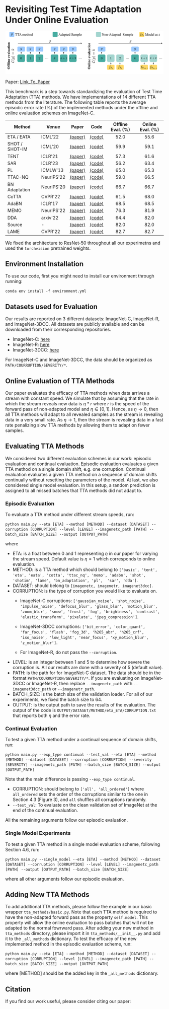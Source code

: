 <!-- # Online_Test_Time_Adaptation -->
# Revisiting Test Time Adaptation Under Online Evaluation

![plot](./pipeline.png)

Paper: [Link_To_Paper]()

This benchmark is a step towards standardizing the evaluation of Test Time Adaptation (TTA) methods. We have implementations of 14 different TTA methods from the literature. The following table reports the average episodic error rate (%) of the implemented methods under the offline and online evaluation schemes on ImageNet-C.

|Method | Venue |Paper| Code| Offline Eval. (%)| Online Eval. (%)|
|------| ------|-------|------|:-----------:|:-----------:|
|ETA / EATA| ICML'22|[(paper)](https://arxiv.org/abs/2204.02610)|[(code)](https://github.com/mr-eggplant/EATA)| 52.0 | 55.6|
|SHOT / SHOT-IM| ICML'20|[(paper)](https://arxiv.org/abs/2002.08546)|[(code)](https://github.com/fiveai/LAME/blob/master/src/adaptation/shot.py)| 59.9 | 59.1 | 
|TENT| ICLR'21| [(paper)](https://openreview.net/pdf?id=uXl3bZLkr3c)|[(code)](https://github.com/DequanWang/tent)| 57.3 | 61.6 | 
|SAR| ICLR'23|[(paper)](https://openreview.net/forum?id=g2YraF75Tj)|[(code)](https://github.com/mr-eggplant/SAR)| 56.2 | 63.4 |
|PL| ICMLW'13|[(paper)](https://www.researchgate.net/publication/280581078_Pseudo-Label_The_Simple_and_Efficient_Semi-Supervised_Learning_Method_for_Deep_Neural_Networks)|[(code)](https://github.com/fiveai/LAME/blob/master/src/adaptation/pseudo_label.py)| 65.0 | 65.3|
|TTAC-NQ| NeurIPS'22 |[(paper)](https://openreview.net/forum?id=g2YraF75Tj)|[(code)](https://github.com/Gorilla-Lab-SCUT/TTAC)| 59.0 | 66.5 |
|BN Adaptation| NeurIPS'20|[(paper)](https://arxiv.org/pdf/2006.16971v1.pdf)|[(code)](https://github.com/bethgelab/robustness/tree/main/examples/batchnorm)| 66.7 | 66.7
|CoTTA|CVPR'22 |[(paper)](https://arxiv.org/abs/2203.13591)|[(code)](https://github.com/qinenergy/cotta)| 61.5 | 68.0 |
|AdaBN| ICLR'17|[(paper)](https://arxiv.org/abs/1603.04779)|[(code)](https://github.com/erlendd/ddan)| 68.5 | 68.5 |
|MEMO| NeurIPS'22|[(paper)](https://arxiv.org/abs/2110.09506)|[(code)](https://github.com/zhangmarvin/memo) | 76.3 | 81.9 |
|DDA|arxiv'22|[(paper)](https://arxiv.org/abs/2207.03442)|[(code)](https://github.com/shiyegao/DDA)| 64.4 | 82.0 |
|Source|-|[(paper)](https://arxiv.org/abs/1512.03385)|[(code)](https://pytorch.org/vision/main/models/generated/torchvision.models.resnet50.html)| 82.0 | 82.0 |
|LAME|CVPR'22| [(paper)](https://openaccess.thecvf.com/content/CVPR2022/papers/Boudiaf_Parameter-Free_Online_Test-Time_Adaptation_CVPR_2022_paper.pdf)|[(code)](https://github.com/fiveai/LAME)| 82.7 | 82.7 |

We fixed the architecture to ResNet-50 throughout all our experimetns and used the `torchvision` pretrained weights.

## Environment Installation
To use our code, first you might need to install our environment through running:

```
conda env install -f environment.yml
```

## Datasets used for Evaluation
Our results are reported on 3 different datasets: ImageNet-C, ImageNet-R, and ImageNet-3DCC. 
All datasets are publicly available and can be downloaded from their corresponding repositories. 
- ImageNet-C: [here](https://github.com/hendrycks/robustness)
- ImageNet-R: [here](https://github.com/hendrycks/imagenet-r)
- ImageNet-3DCC: [here](https://github.com/EPFL-VILAB/3DCommonCorruptions)

For ImageNet-C and ImageNet-3DCC, the data should be organized as `PATH/COURRUPTION/SEVERITY/*`.

## Online Evaluation of TTA Methods
Our paper evaluates the efficacy of TTA methods when data arrives a stream with constant speed.
We simulate that by assuming that the rate in which the stream reveals new data is $\eta * r$ where $r$ is the speed of the forward pass of non-adapted model and $\eta \in [0, 1]$. Hence, as $\eta \rightarrow 0$, then all TTA methods will adapt to all revealed samples as the stream is revealing data in a very small rate.
As $\eta \rightarrow 1$, then the stream is revealing data in a fast rate penalizing slow TTA methods by allowing them to adapt on fewer samples.

## Evaluating TTA Methods
We considered two different evaluation schemes in our work: episodic evaluation and continual evaluation.
Episodic evaluation evaluates a given TTA method on a single domain shift, e.g. one corruption. 
Continual evaluation evaluates a given TTA method on a sequence of domain shifts continually without resetting the parameters of the model.
At last, we also considered single model evaluation. In this setup, a random prediction is assigned to all missed batches that TTA methods did not adapt to.

### Episodic Evaluation
To evaluate a TTA method under different stream speeds, run:
```
python main.py --eta [ETA] --method [METHOD] --dataset [DATASET] --corruption [CORRUPTION] --level [LEVEL] --imagenetc_path [PATH] --batch_size [BATCH_SIZE] --output [OUTPUT_PATH]
```
where
- ETA: is a float between 0 and 1 representing $\eta$ in our paper for varying the stream speed. Default value is $\eta = 1$ which corresponds to online evaluation.
- METHOD: is a TTA method which should belong to `['basic', 'tent', 'eta', 'eata', 'cotta', 'ttac_nq', 'memo', 'adabn', 'shot', 'shotim', 'lame', 'bn_adaptation', 'pl',  'sar', 'dda']`.
- DATASET: should belong to `[imagenetc, imagenetr, imagenet3dcc]`.
- CORRUPTION: is the type of corruption you would like to evaluate on. 
    - ImageNet-C corruptions: `['gaussian_noise', 'shot_noise', 'impulse_noise', 'defocus_blur', 'glass_blur', 'motion_blur', 'zoom_blur', 'snow', 'frost', 'fog', 'brightness', 'contrast', 'elastic_transform', 'pixelate', 'jpeg_compression']`.

    - ImageNet-3DCC corruptions: `['bit_error', 'color_quant', 'far_focus', 'flash', 'fog_3d', 'h265_abr', 'h265_crf', 'iso_noise', 'low_light', 'near_focus', 'xy_motion_blur', 'z_motion_blur']`.
    - For ImageNet-R, do not pass the `--corruption`.
- LEVEL: is an integer between 1 and 5 to determine how severe the corruption is. All our results are done with a severity of 5 (default value).
- PATH: is the path for for ImageNet-C dataset. The data should be in the format `PATH/COURRUPTION/SEVERITY/*`. If you are evaluating on ImageNet-3DCC or ImageNet-R, then replace `--imagenetc_path` with `--imagenet3dcc_path` or `--imagenetr_path`.
- BATCH_SIZE: is the batch size of the validation loader. For all of our experiments, we fixed the batch size to 64.
- OUTPUT: is the output path to save the results of the evaluation. The output of the code is `OUTPUT/DATASET/METHOD/eta_ETA/CORRUPTION.txt` that reports both $\eta$ and the error rate.

### Continual Evaluation
To test a given TTA method under a continual sequence of domain shifts, run:
```
python main.py --exp_type continual --test_val --eta [ETA] --method [METHOD] --dataset [DATASET] --corruption [CORRUPTION] --severity [SEVERITY] --imagenetc_path [PATH] --batch_size [BATCH_SIZE] --output [OUTPUT_PATH]
```
Note that the main difference is passing `--exp_type continual`. 
- CORRUPTION: should belong to `['all', 'all_ordered']` where `all_ordered` sets the order of the corruptions similar to the one in Section 4.3 (Figure 3), and `all` shuffles all corruptions randomly. 
- `--test_val`: To evaluate on the clean validation set of ImageNet at the end of the continual evaluation.

All the remaining arguments follow our episodic evaluation.

### Single Model Experiments
To test a given TTA method in a single model evaluation scheme, following Section 4.6, run:
```
python main.py --single_model --eta [ETA] --method [METHOD] --dataset [DATASET] --corruption [CORRUPTION] --level [LEVEL] --imagenetc_path [PATH] --output [OUTPUT_PATH] --batch_size [BATCH_SIZE]
```
where all other arguments follow our episodic evaluation.

## Adding New TTA Methods
To add additional TTA methods, please follow the example in our basic wrapper `tta_methods/basic.py`. Note that each TTA method is required to have the non-adapted forward pass as the property `self.model`. This property will allow the online evaluation to pass batches that will not be adapted to the normal fowrward pass.
After adding your new method in `tta_methods` directory, please import it in `tta_methods/__init__.py` and add it to the `_all_methods` dictionary.
To test the efficacy of the new implemented method in the episodic evaluation scheme, run:
```
python main.py --eta [ETA] --method [METHOD] --dataset [DATASET] --corruption [CORRUPTION] --level [LEVEL] --imagenetc_path [PATH] --batch_size [BATCH_SIZE] --output [OUTPUT_PATH]
```
where [METHOD] should be the added key in the `_all_methods` dictionary.

## Citation
If you find our work useful, please consider citing our paper:




